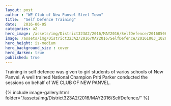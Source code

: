 ```yaml
---
layout: post
author : "WE Club of New Panvel Steel Town"
title:  "Self Defence Training"
date:   2016-06-05
categories: a2
hero_image: /assets/img/District323A2/2016/MAY2016/SelfDefence/20160506_132737-1.jpg
image: /assets/img/District323A2/2016/MAY2016/SelfDefence/20161003_102923-1.jpg
hero_height: is-medium
hero_background_size : cover
hero_darken: true
published: true
---
```


Training in self defence was given to girl students of varios schools of New Panvel. A well trained National Champion Priti Parker conducted the sessions on behalf of WE CLUB OF NEW PANVEL.

{% include image-gallery.html folder="/assets/img/District323A2/2016/MAY2016/SelfDefence/" %}